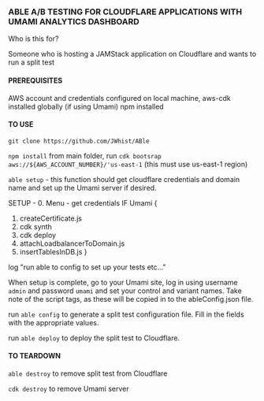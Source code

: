 ### ABLE A/B TESTING FOR CLOUDFLARE APPLICATIONS WITH UMAMI ANALYTICS DASHBOARD

Who is this for?

Someone who is hosting a JAMStack application on Cloudflare and wants to run a split test

#### PREREQUISITES

AWS account and credentials configured on local machine, aws-cdk installed globally (if using Umami)
npm installed

#### TO USE

`git clone https://github.com/JWhist/ABle`

`npm install`
from main folder, run `cdk bootsrap aws://${AWS_ACCOUNT_NUMBER}/'us-east-1` (this must use us-east-1 region)

`able setup` - this function should get cloudflare credentials and domain name and set up the Umami server if desired.

SETUP - 0. Menu - get credentials
IF Umami {

1. createCertificate.js
2. cdk synth
3. cdk deploy
4. attachLoadbalancerToDomain.js
5. insertTablesInDB.js
   }

log "run able to config to set up your tests etc..."

When setup is complete, go to your Umami site, log in using username `admin` and password `umami` and set
your control and variant names. Take note of the script tags, as these will be copied in to the ableConfig.json
file.

run `able config` to generate a split test configuration file. Fill in the fields with the appropriate values.

run `able deploy` to deploy the split test to Cloudflare.

#### TO TEARDOWN

`able destroy` to remove split test from Cloudflare

`cdk destroy` to remove Umami server

